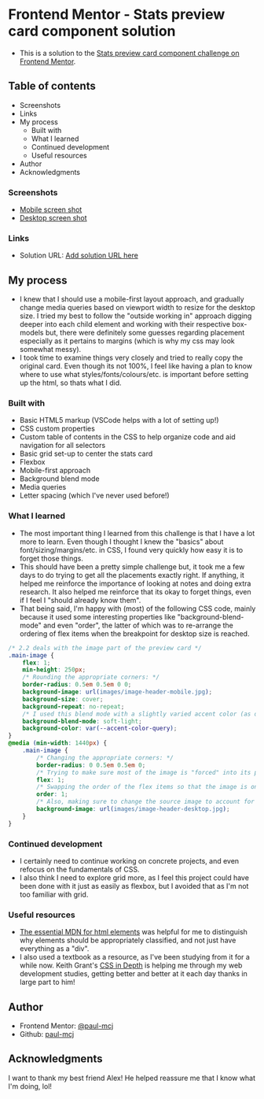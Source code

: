 # Frontend Mentor - Stats preview card component solution

-   This is a solution to the [Stats preview card component challenge on Frontend Mentor](https://www.frontendmentor.io/challenges/stats-preview-card-component-8JqbgoU62).

## Table of contents

-   Screenshots
-   Links
-   My process
    -   Built with
    -   What I learned
    -   Continued development
    -   Useful resources
-   Author
-   Acknowledgments

### Screenshots

-   [Mobile screen shot](./screen-shot-mobile.png)
-   [Desktop screen shot](./screen-shot-desktop.png)

### Links

-   Solution URL: [Add solution URL here](https://your-solution-url.com)

## My process

-   I knew that I should use a mobile-first layout approach, and gradually change media queries based on viewport width to resize for the desktop size. I tried my best to follow the "outside working in" approach digging deeper into each child element and working with their respective box-models but, there were definitely some guesses regarding placement especially as it pertains to margins (which is why my css may look somewhat messy).
-   I took time to examine things very closely and tried to really copy the original card. Even though its not 100%, I feel like having a plan to know where to use what styles/fonts/colours/etc. is important before setting up the html, so thats what I did.

### Built with

-   Basic HTML5 markup (VSCode helps with a lot of setting up!)
-   CSS custom properties
-   Custom table of contents in the CSS to help organize code and aid navigation for all selectors
-   Basic grid set-up to center the stats card
-   Flexbox
-   Mobile-first approach
-   Background blend mode
-   Media queries
-   Letter spacing (which I've never used before!)

### What I learned

-   The most important thing I learned from this challenge is that I have a lot more to learn. Even though I thought I knew the "basics" about font/sizing/margins/etc. in CSS, I found very quickly how easy it is to forget those things.
-   This should have been a pretty simple challenge but, it took me a few days to do trying to get all the placements exactly right. If anything, it helped me reinforce the importance of looking at notes and doing extra research. It also helped me reinforce that its okay to forget things, even if I feel I "should already know them".
-   That being said, I'm happy with (most) of the following CSS code, mainly because it used some interesting properties like "background-blend-mode" and even "order", the latter of which was to re-arrange the ordering of flex items when the breakpoint for desktop size is reached.

```css
/* 2.2 deals with the image part of the preview card */
.main-image {
    flex: 1;
    min-height: 250px;
    /* Rounding the appropriate corners: */
    border-radius: 0.5em 0.5em 0 0;
    background-image: url(images/image-header-mobile.jpg);
    background-size: cover;
    background-repeat: no-repeat;
    /* I used this blend mode with a slightly varied accent color (as declared with other custom variables in the root class selector) as I thought this color matched a bit better: */
    background-blend-mode: soft-light;
    background-color: var(--accent-color-query);
}
@media (min-width: 1440px) {
    .main-image {
        /* Changing the appropriate corners: */
        border-radius: 0 0.5em 0.5em 0;
        /* Trying to make sure most of the image is "forced" into its part of the flexbox, hence the min-height is changed below: */
        flex: 1;
        /* Swapping the order of the flex items so that the image is on the right of the text when the breakpoint is hit: */
        order: 1;
        /* Also, making sure to change the source image to account for viewport changes: */
        background-image: url(images/image-header-desktop.jpg);
    }
}
```

### Continued development

-   I certainly need to continue working on concrete projects, and even refocus on the fundamentals of CSS.
-   I also think I need to explore grid more, as I feel this project could have been done with it just as easily as flexbox, but I avoided that as I'm not too familiar with grid.

### Useful resources

-   [The essential MDN for html elements](https://developer.mozilla.org/en-US/docs/Web/HTML/Element) was helpful for me to distinguish why elements should be appropriately classified, and not just have everything as a "div".
-   I also used a textbook as a resource, as I've been studying from it for a while now. Keith Grant's [CSS in Depth](https://www.manning.com/books/css-in-depth) is helping me through my web development studies, getting better and better at it each day thanks in large part to him!

## Author

-   Frontend Mentor: [@paul-mcj](https://www.frontendmentor.io/profile/paul-mcj)
-   Github: [paul-mcj](https://github.com/paul-mcj)

## Acknowledgments

I want to thank my best friend Alex! He helped reassure me that I know what I'm doing, lol!
